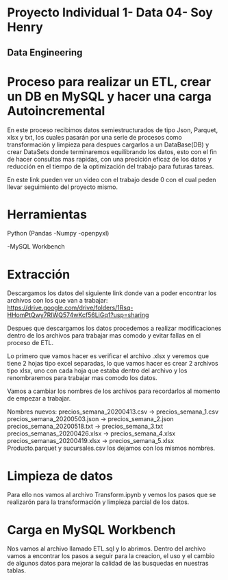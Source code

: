 # Proyecto Individual 1- Data 04- Soy Henry   
## Data Engineering

# Proceso para realizar un ETL, crear un DB en MySQL y hacer una carga Autoincremental 
En este proceso recibimos datos semiestructurados de tipo Json, Parquet, xlsx y txt, los cuales pasarán por una serie de procesos como transformación y limpieza para despues cargarlos a un DataBase(DB) y crear DataSets donde terminaremos equilibrando los datos, esto con el fin de hacer consultas mas rapidas, con una precición eficaz de los datos y reducción en el tiempo de la optimización del trabajo para futuras tareas. 

En este link pueden ver un video con el trabajo desde 0 con el cual peden llevar seguimiento del proyecto mismo.

# Herramientas
Python
    (Pandas
    -Numpy 
    -openpyxl) 

-MySQL Workbench

# Extracción
Descargamos los datos del siguiente link donde van a poder encontrar los archivos con los que van a trabajar: https://drive.google.com/drive/folders/1Rsq-HHomPtQwy7RIWQ574wKcf56LiGq1?usp=sharing 

Despues que descargamos los datos procedemos a realizar modificaciones dentro de los archivos para trabajar mas comodo y evitar fallas en el proceso de ETL. 

Lo primero que vamos hacer es verificar el archivo .xlsx y veremos que tiene 2 hojas tipo excel separadas, lo que vamos hacer es crear 2 archivos tipo xlsx, uno con cada hoja que estaba dentro del archivo y los renombraremos para trabajar mas comodo los datos.

Vamos a cambiar los nombres de los archivos para recordarlos al momento de empezar a trabajar. 

Nombres nuevos:
precios_semana_20200413.csv -> precios_semana_1.csv
precios_semana_20200503.json -> precios_semana_2.json
precios_semana_20200518.txt -> precios_semana_3.txt
precios_semanas_20200426.xlsx -> precios_semana_4.xlsx
precios_semanas_20200419.xlsx -> precios_semana_5.xlsx
Producto.parquet y sucursales.csv los dejamos con los mismos nombres. 

# Limpieza de datos 
Para ello nos vamos al archivo Transform.ipynb y vemos los pasos que se realizarón para la transformación y limpieza parcial de los datos. 

# Carga en MySQL Workbench
Nos vamos al archivo llamado ETL.sql y lo abrimos.
Dentro del archivo vamos a encontrar los pasos a seguir para la creacion, el uso y el cambio de algunos datos para mejorar la calidad de las busquedas en nuestras tablas. 








